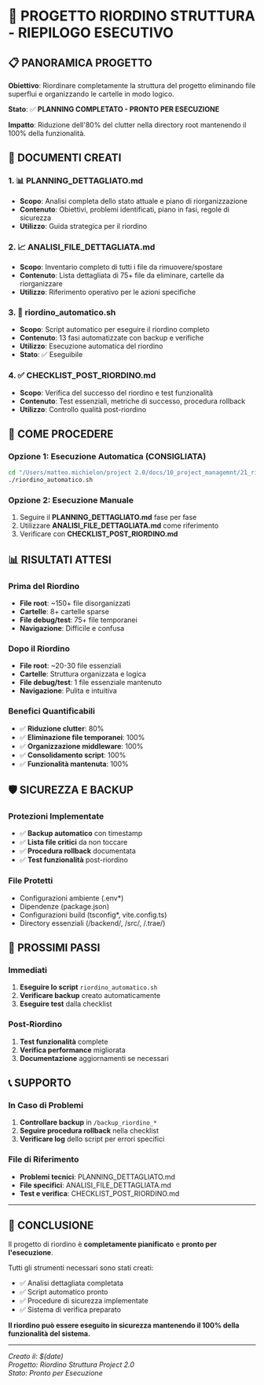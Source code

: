 # 🎯 PROGETTO RIORDINO STRUTTURA - RIEPILOGO ESECUTIVO

## 📋 PANORAMICA PROGETTO

**Obiettivo**: Riordinare completamente la struttura del progetto eliminando file superflui e organizzando le cartelle in modo logico.

**Stato**: ✅ **PLANNING COMPLETATO - PRONTO PER ESECUZIONE**

**Impatto**: Riduzione dell'80% del clutter nella directory root mantenendo il 100% della funzionalità.

## 📁 DOCUMENTI CREATI

### 1. 📊 PLANNING_DETTAGLIATO.md
- **Scopo**: Analisi completa dello stato attuale e piano di riorganizzazione
- **Contenuto**: Obiettivi, problemi identificati, piano in fasi, regole di sicurezza
- **Utilizzo**: Guida strategica per il riordino

### 2. 📈 ANALISI_FILE_DETTAGLIATA.md  
- **Scopo**: Inventario completo di tutti i file da rimuovere/spostare
- **Contenuto**: Lista dettagliata di 75+ file da eliminare, cartelle da riorganizzare
- **Utilizzo**: Riferimento operativo per le azioni specifiche

### 3. 🤖 riordino_automatico.sh
- **Scopo**: Script automatico per eseguire il riordino completo
- **Contenuto**: 13 fasi automatizzate con backup e verifiche
- **Utilizzo**: Esecuzione automatica del riordino
- **Stato**: ✅ Eseguibile

### 4. ✅ CHECKLIST_POST_RIORDINO.md
- **Scopo**: Verifica del successo del riordino e test funzionalità
- **Contenuto**: Test essenziali, metriche di successo, procedura rollback
- **Utilizzo**: Controllo qualità post-riordino

## 🚀 COME PROCEDERE

### Opzione 1: Esecuzione Automatica (CONSIGLIATA)
```bash
cd "/Users/matteo.michielon/project 2.0/docs/10_project_managemnt/21_riordino_struttura_progetto"
./riordino_automatico.sh
```

### Opzione 2: Esecuzione Manuale
1. Seguire il **PLANNING_DETTAGLIATO.md** fase per fase
2. Utilizzare **ANALISI_FILE_DETTAGLIATA.md** come riferimento
3. Verificare con **CHECKLIST_POST_RIORDINO.md**

## 📊 RISULTATI ATTESI

### Prima del Riordino
- **File root**: ~150+ file disorganizzati
- **Cartelle**: 8+ cartelle sparse
- **File debug/test**: 75+ file temporanei
- **Navigazione**: Difficile e confusa

### Dopo il Riordino  
- **File root**: ~20-30 file essenziali
- **Cartelle**: Struttura organizzata e logica
- **File debug/test**: 1 file essenziale mantenuto
- **Navigazione**: Pulita e intuitiva

### Benefici Quantificabili
- ✅ **Riduzione clutter**: 80%
- ✅ **Eliminazione file temporanei**: 100%
- ✅ **Organizzazione middleware**: 100%
- ✅ **Consolidamento script**: 100%
- ✅ **Funzionalità mantenuta**: 100%

## 🛡️ SICUREZZA E BACKUP

### Protezioni Implementate
- ✅ **Backup automatico** con timestamp
- ✅ **Lista file critici** da non toccare
- ✅ **Procedura rollback** documentata
- ✅ **Test funzionalità** post-riordino

### File Protetti
- Configurazioni ambiente (.env*)
- Dipendenze (package.json)
- Configurazioni build (tsconfig*, vite.config.ts)
- Directory essenziali (/backend/, /src/, /.trae/)

## 🎯 PROSSIMI PASSI

### Immediati
1. **Eseguire lo script** `riordino_automatico.sh`
2. **Verificare backup** creato automaticamente
3. **Eseguire test** dalla checklist

### Post-Riordino
1. **Test funzionalità** complete
2. **Verifica performance** migliorata
3. **Documentazione** aggiornamenti se necessari

## 📞 SUPPORTO

### In Caso di Problemi
1. **Controllare backup** in `/backup_riordino_*`
2. **Seguire procedura rollback** nella checklist
3. **Verificare log** dello script per errori specifici

### File di Riferimento
- **Problemi tecnici**: PLANNING_DETTAGLIATO.md
- **File specifici**: ANALISI_FILE_DETTAGLIATA.md  
- **Test e verifica**: CHECKLIST_POST_RIORDINO.md

---

## 🏁 CONCLUSIONE

Il progetto di riordino è **completamente pianificato** e **pronto per l'esecuzione**. 

Tutti gli strumenti necessari sono stati creati:
- ✅ Analisi dettagliata completata
- ✅ Script automatico pronto
- ✅ Procedure di sicurezza implementate
- ✅ Sistema di verifica preparato

**Il riordino può essere eseguito in sicurezza mantenendo il 100% della funzionalità del sistema.**

---

*Creato il: $(date)*  
*Progetto: Riordino Struttura Project 2.0*  
*Stato: Pronto per Esecuzione*